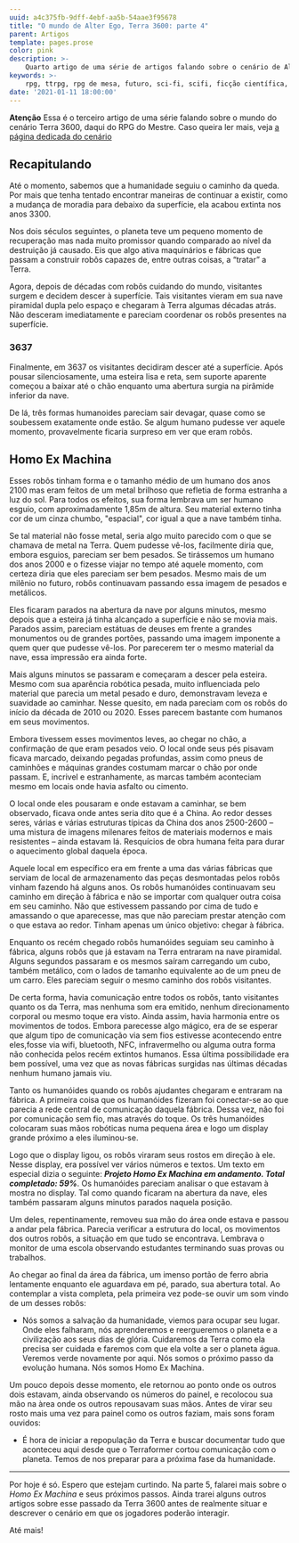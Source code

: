 ```yaml
---
uuid: a4c375fb-9dff-4ebf-aa5b-54aae3f95678
title: "O mundo de Alter Ego, Terra 3600: parte 4"
parent: Artigos
template: pages.prose
color: pink
description: >-
    Quarto artigo de uma série de artigos falando sobre o cenário de Alter Ego, Terra 3600.
keywords: >-
    rpg, ttrpg, rpg de mesa, futuro, sci-fi, scifi, ficção científica, robôs, tecnologia, inteligência artificial, ai, ia, future
date: '2021-01-11 18:00:00'
---
```


<div class="p-5 bg-pink-100">
    <strong class="block">Atenção</strong>
    <span>Essa é o terceiro artigo de uma série falando sobre o mundo do cenário Terra 3600, daqui do RPG do Mestre. Caso queira ler mais, veja <a href="alter-ego/cenarios/terra-3600/" title="Alter Ego > Cenários > Terra 3600">a página dedicada do cenário</a></span>
</div>

## Recapitulando
Até o momento, sabemos que a humanidade seguiu o caminho da queda. Por mais que tenha tentado encontrar maneiras de continuar a existir, como a mudança de moradia para debaixo da superfície, ela acabou extinta nos anos 3300.

Nos dois séculos seguintes, o planeta teve um pequeno momento de recuperação mas nada muito promissor quando comparado ao nível da destruição já causado. Eis que algo ativa maquinários e fábricas que passam a construir robôs capazes de, entre outras coisas, a “tratar” a Terra.

Agora, depois de décadas com robôs cuidando do mundo, visitantes surgem e decidem descer à superfície. Tais visitantes vieram em sua nave piramidal dupla pelo espaço e chegaram à Terra algumas décadas atrás. Não desceram imediatamente e pareciam coordenar os robôs presentes na superfície.

### 3637
Finalmente, em 3637 os visitantes decidiram descer até a superfície. Após pousar silenciosamente, uma esteira lisa e reta, sem suporte aparente começou a baixar até o chão enquanto uma abertura surgia na pirâmide inferior da nave.

De lá, três formas humanoides pareciam sair devagar, quase como se soubessem exatamente onde estão. Se algum humano pudesse ver aquele momento, provavelmente ficaria surpreso em ver que eram robôs.

## Homo Ex Machina

Esses robôs tinham forma e o tamanho médio de um humano dos anos 2100 mas eram feitos de um metal brilhoso que refletia de forma estranha a luz do sol. Para todos os efeitos, sua forma lembrava um ser humano esguio, com aproximadamente 1,85m de altura. Seu material externo tinha cor de um cinza chumbo, "espacial", cor igual a que a nave também tinha.

Se tal material não fosse metal, seria algo muito parecido com o que se chamava de metal na Terra. Quem pudesse vê-los, facilmente diria que, embora esguios, pareciam ser bem pesados. Se tirássemos um humano dos anos 2000 e o fizesse viajar no tempo até aquele momento, com certeza diria que eles pareciam ser bem pesados. Mesmo mais de um milênio no futuro, robôs continuavam passando essa imagem de pesados e metálicos.

Eles ficaram parados na abertura da nave por alguns minutos, mesmo depois que a esteira já tinha alcançado a superfície e não se movia mais. Parados assim, pareciam estátuas de deuses em frente a grandes monumentos ou de grandes portões, passando uma imagem imponente a quem quer que pudesse vê-los. Por parecerem ter o mesmo material da nave, essa impressão era ainda forte.

Mais alguns minutos se passaram e começaram a descer pela esteira. Mesmo com sua aparência robótica pesada, muito influenciada pelo material que parecia um metal pesado e duro, demonstravam leveza e suavidade ao caminhar. Nesse quesito, em nada pareciam com os robôs do início da década de 2010 ou 2020. Esses parecem bastante com humanos em seus movimentos.

Embora tivessem esses movimentos leves, ao chegar no chão, a confirmação de que eram pesados veio. O local onde seus pés pisavam ficava marcado, deixando pegadas profundas, assim como pneus de caminhões e máquinas grandes costumam marcar o chão por onde passam. E, incrivel e estranhamente, as marcas também aconteciam mesmo em locais onde havia asfalto ou cimento.

O local onde eles pousaram e onde estavam a caminhar, se bem observado, ficava onde antes seria dito que é a China. Ao redor desses seres, várias e várias estruturas típicas da China dos anos 2500-2600 – uma mistura de imagens milenares feitos de materiais modernos e mais resistentes – ainda estavam lá. Resquícios de obra humana feita para durar o aquecimento global daquela época.

Aquele local em específico era  em frente a uma das várias fábricas que serviam de local de armazenamento das peças desmontadas pelos robôs vinham fazendo há alguns anos. Os robôs humanóides continuavam seu caminho em direção à fábrica e não se importar com qualquer outra coisa em seu caminho. Não que estivessem passando por cima de tudo e amassando o que aparecesse, mas que não pareciam prestar atenção com o que estava ao redor. Tinham apenas um único objetivo: chegar à fábrica.

Enquanto os recém chegado robôs humanóides seguiam seu caminho à fábrica, alguns robôs que já estavam na Terra entraram na nave piramidal. Alguns segundos passaram e os mesmos saíram carregando um cubo, também metálico, com o lados de tamanho equivalente ao de um pneu de um carro. Eles pareciam seguir o mesmo caminho dos robôs visitantes.

De certa forma, havia comunicação entre todos os robôs, tanto visitantes quanto os da Terra, mas nenhuma som era emitido, nenhum direcionamento corporal ou mesmo toque era visto. Ainda assim, havia harmonia entre os movimentos de todos. Embora parecesse algo mágico, era de se esperar que algum tipo de comunicação via sem fios estivesse acontecendo entre eles,fosse via wifi, bluetooth, NFC, infravermelho ou alguma outra forma não conhecida pelos recém extintos humanos. Essa última possibilidade era bem possível, uma vez que as novas fábricas surgidas nas últimas décadas nenhum humano jamais viu.

Tanto os humanóides quando os robôs ajudantes chegaram e entraram na fábrica. A primeira coisa que os humanóides fizeram foi conectar-se ao que parecia a rede central de comunicação daquela fábrica. Dessa vez, não foi por comunicação sem fio, mas através do toque. Os três humanóides colocaram suas mãos robóticas numa pequena área e logo um display grande próximo a eles iluminou-se.

Logo que o display ligou, os robôs viraram seus rostos em direção à ele. Nesse display, era possível ver vários números e textos. Um texto em especial dizia o seguinte: **_Projeto Homo Ex Machina em andamento. Total completado: 59%_**. Os humanóides pareciam analisar o que estavam à mostra no display. Tal como quando ficaram na abertura da nave, eles também passaram alguns minutos parados naquela posição.

Um deles, repentinamente, removeu sua mão do área onde estava e passou a andar pela fábrica. Parecia verificar a estrutura do local, os movimentos dos outros robôs, a situação em que tudo se encontrava. Lembrava o monitor de uma escola observando estudantes terminando suas provas ou trabalhos.

Ao chegar ao final da área da fábrica, um imenso portão de ferro abria lentamente enquanto ele aguardava em pé, parado, sua abertura total. Ao contemplar a vista completa, pela primeira vez pode-se ouvir um som vindo de um desses robôs:

- Nós somos a salvação da humanidade, viemos para ocupar seu lugar. Onde eles falharam, nós aprenderemos e reergueremos o planeta e a civilização aos seus dias de glória. Cuidaremos da Terra como ela precisa ser cuidada e faremos com que ela volte a ser o planeta água. Veremos verde novamente por aqui. Nós somos o próximo passo da evolução humana. Nós somos Homo Ex Machina.

Um pouco depois desse momento, ele retornou ao ponto onde os outros dois estavam, ainda observando os números do painel, e recolocou sua mão na àrea onde os outros repousavam suas mãos. Antes de virar seu rosto mais uma vez para painel como os outros faziam, mais sons foram ouvidos:

- É hora de iniciar a repopulação da Terra e buscar documentar tudo que aconteceu aqui desde que o Terraformer cortou comunicação com o planeta. Temos de nos preparar para a próxima fase da humanidade.

---

Por hoje é só. Espero que estejam curtindo. Na parte 5, falarei mais sobre o *Homo Ex Machina* e seus próximos passos. Ainda trarei alguns outros artigos sobre esse passado da Terra 3600 antes de realmente situar e descrever o cenário em que os jogadores poderão interagir.

Até mais!
